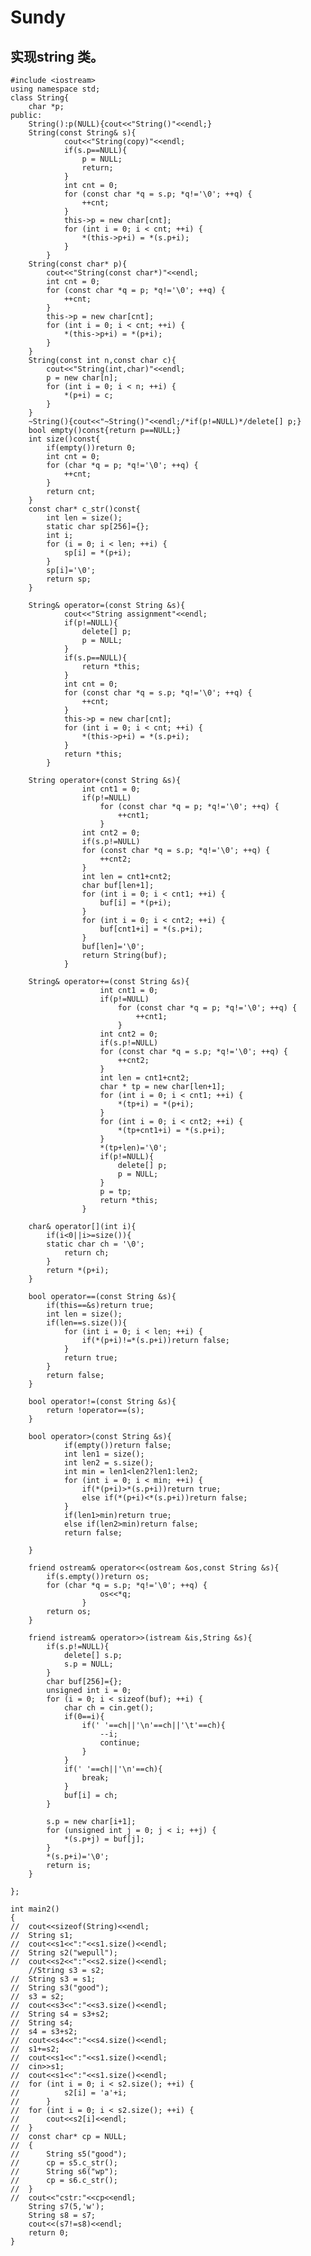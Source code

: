 # Sundy
## 实现string 类。

	#include <iostream>
	using namespace std;
	class String{
		char *p;
	public:
		String():p(NULL){cout<<"String()"<<endl;}
		String(const String& s){
				cout<<"String(copy)"<<endl;
				if(s.p==NULL){
					p = NULL;
					return;
				}
				int cnt = 0;
				for (const char *q = s.p; *q!='\0'; ++q) {
					++cnt;
				}
				this->p = new char[cnt];
				for (int i = 0; i < cnt; ++i) {
					*(this->p+i) = *(s.p+i);
				}
			}
		String(const char* p){
			cout<<"String(const char*)"<<endl;
			int cnt = 0;
			for (const char *q = p; *q!='\0'; ++q) {
				++cnt;
			}
			this->p = new char[cnt];
			for (int i = 0; i < cnt; ++i) {
				*(this->p+i) = *(p+i);
			}
		}
		String(const int n,const char c){
			cout<<"String(int,char)"<<endl;
			p = new char[n];
			for (int i = 0; i < n; ++i) {
				*(p+i) = c;
			}
		}
		~String(){cout<<"~String()"<<endl;/*if(p!=NULL)*/delete[] p;}
		bool empty()const{return p==NULL;}
		int size()const{
			if(empty())return 0;
			int cnt = 0;
			for (char *q = p; *q!='\0'; ++q) {
				++cnt;
			}
			return cnt;
		}
		const char* c_str()const{
			int len = size();
			static char sp[256]={};
			int i;
			for (i = 0; i < len; ++i) {
				sp[i] = *(p+i);
			}
			sp[i]='\0';
			return sp;
		}
	
		String& operator=(const String &s){
				cout<<"String assignment"<<endl;
				if(p!=NULL){
					delete[] p;
					p = NULL;
				}
				if(s.p==NULL){
					return *this;
				}
				int cnt = 0;
				for (const char *q = s.p; *q!='\0'; ++q) {
					++cnt;
				}
				this->p = new char[cnt];
				for (int i = 0; i < cnt; ++i) {
					*(this->p+i) = *(s.p+i);
				}
				return *this;
			}
	
		String operator+(const String &s){
					int cnt1 = 0;
					if(p!=NULL)
						for (const char *q = p; *q!='\0'; ++q) {
							++cnt1;
						}
					int cnt2 = 0;
					if(s.p!=NULL)
					for (const char *q = s.p; *q!='\0'; ++q) {
						++cnt2;
					}
					int len = cnt1+cnt2;
					char buf[len+1];
					for (int i = 0; i < cnt1; ++i) {
						buf[i] = *(p+i);
					}
					for (int i = 0; i < cnt2; ++i) {
						buf[cnt1+i] = *(s.p+i);
					}
					buf[len]='\0';
					return String(buf);
				}
	
		String& operator+=(const String &s){
						int cnt1 = 0;
						if(p!=NULL)
							for (const char *q = p; *q!='\0'; ++q) {
								++cnt1;
							}
						int cnt2 = 0;
						if(s.p!=NULL)
						for (const char *q = s.p; *q!='\0'; ++q) {
							++cnt2;
						}
						int len = cnt1+cnt2;
						char * tp = new char[len+1];
						for (int i = 0; i < cnt1; ++i) {
							*(tp+i) = *(p+i);
						}
						for (int i = 0; i < cnt2; ++i) {
							*(tp+cnt1+i) = *(s.p+i);
						}
						*(tp+len)='\0';
						if(p!=NULL){
							delete[] p;
							p = NULL;
						}
						p = tp;
						return *this;
					}
	
		char& operator[](int i){
			if(i<0||i>=size()){
			static char ch = '\0';
				return ch;
			}
			return *(p+i);
		}
	
		bool operator==(const String &s){
			if(this==&s)return true;
			int len = size();
			if(len==s.size()){
				for (int i = 0; i < len; ++i) {
					if(*(p+i)!=*(s.p+i))return false;
				}
				return true;
			}
			return false;
		}
	
		bool operator!=(const String &s){
			return !operator==(s);
		}
	
		bool operator>(const String &s){
				if(empty())return false;
				int len1 = size();
				int len2 = s.size();
				int min = len1<len2?len1:len2;
				for (int i = 0; i < min; ++i) {
					if(*(p+i)>*(s.p+i))return true;
					else if(*(p+i)<*(s.p+i))return false;
				}
				if(len1>min)return true;
				else if(len2>min)return false;
				return false;
	
		}
	
		friend ostream& operator<<(ostream &os,const String &s){
			if(s.empty())return os;
			for (char *q = s.p; *q!='\0'; ++q) {
						os<<*q;
					}
			return os;
		}
	
		friend istream& operator>>(istream &is,String &s){
			if(s.p!=NULL){
				delete[] s.p;
				s.p = NULL;
			}
			char buf[256]={};
			unsigned int i = 0;
			for (i = 0; i < sizeof(buf); ++i) {
				char ch = cin.get();
				if(0==i){
					if(' '==ch||'\n'==ch||'\t'==ch){
						--i;
						continue;
					}
				}
				if(' '==ch||'\n'==ch){
					break;
				}
				buf[i] = ch;
			}
	
			s.p = new char[i+1];
			for (unsigned int j = 0; j < i; ++j) {
				*(s.p+j) = buf[j];
			}
			*(s.p+i)='\0';
			return is;
		}
	
	};
	
	int main2()
	{
	//	cout<<sizeof(String)<<endl;
	//	String s1;
	//	cout<<s1<<":"<<s1.size()<<endl;
	//	String s2("wepull");
	//	cout<<s2<<":"<<s2.size()<<endl;
		//String s3 = s2;
	//	String s3 = s1;
	//	String s3("good");
	//	s3 = s2;
	//	cout<<s3<<":"<<s3.size()<<endl;
	//	String s4 = s3+s2;
	//	String s4;
	//	s4 = s3+s2;
	//	cout<<s4<<":"<<s4.size()<<endl;
	//	s1+=s2;
	//	cout<<s1<<":"<<s1.size()<<endl;
	//	cin>>s1;
	//	cout<<s1<<":"<<s1.size()<<endl;
	//	for (int i = 0; i < s2.size(); ++i) {
	//			s2[i] = 'a'+i;
	//		}
	//	for (int i = 0; i < s2.size(); ++i) {
	//		cout<<s2[i]<<endl;
	//	}
	//	const char* cp = NULL;
	//	{
	//		String s5("good");
	//		cp = s5.c_str();
	//		String s6("wp");
	//		cp = s6.c_str();
	//	}
	//	cout<<"cstr:"<<cp<<endl;
		String s7(5,'w');
		String s8 = s7;
		cout<<(s7!=s8)<<endl;
		return 0;
	}
